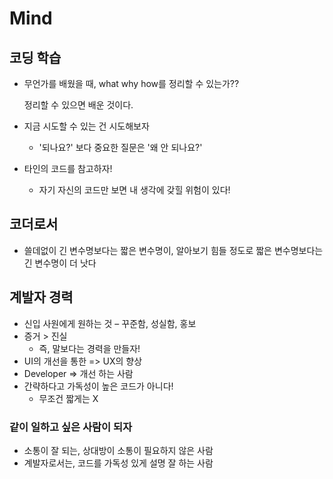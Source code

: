 # Mind



## 코딩 학습
- 무언가를 배웠을 때, what why how를 정리할 수 있는가??

  정리할 수 있으면 배운 것이다.
  
- 지금 시도할 수 있는 건 시도해보자

  - '되나요?' 보다 중요한 질문은 '왜 안 되나요?'
  
- 타인의 코드를 참고하자!

  - 자기 자신의 코드만 보면 내 생각에 갖힐 위험이 있다!





## 코더로서

- 쓸데없이 긴 변수명보다는 짧은 변수명이, 알아보기 힘들 정도로 짧은 변수명보다는 긴 변수명이 더 낫다





## 계발자 경력

- 신입 사원에게 원하는 것 – 꾸준함, 성실함, 홍보
- 증거 > 진실
  - 즉, 말보다는 경력을 만들자!
- UI의 개선을 통한 => UX의 향상
- Developer => 개선 하는 사람
- 간략하다고 가독성이 높은 코드가 아니다!
  - 무조건 짧게는 X

### 같이 일하고 싶은 사람이 되자

- 소통이 잘 되는, 상대방이 소통이 필요하지 않은 사람
- 계발자로서는, 코드를 가독성 있게 설명 잘 하는 사람